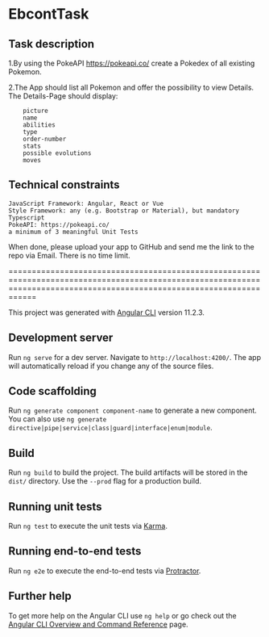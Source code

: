 # EbcontTask

## Task description

1.By using the PokeAPI <https://pokeapi.co/> create a Pokedex of all existing Pokemon.

2.The App should list all Pokemon and offer the possibility to view Details.
The Details-Page should display:

        picture
        name
        abilities
        type
        order-number
        stats
        possible evolutions
        moves

## Technical constraints

    JavaScript Framework: Angular, React or Vue
    Style Framework: any (e.g. Bootstrap or Material), but mandatory
    Typescript
    PokeAPI: https://pokeapi.co/
    a minimum of 3 meaningful Unit Tests

When done, please upload your app to GitHub and send me the link to the repo via Email. There is no time limit.

========================================================================================================================================================================

This project was generated with [Angular CLI](https://github.com/angular/angular-cli) version 11.2.3.

## Development server

Run `ng serve` for a dev server. Navigate to `http://localhost:4200/`. The app will automatically reload if you change any of the source files.

## Code scaffolding

Run `ng generate component component-name` to generate a new component. You can also use `ng generate directive|pipe|service|class|guard|interface|enum|module`.

## Build

Run `ng build` to build the project. The build artifacts will be stored in the `dist/` directory. Use the `--prod` flag for a production build.

## Running unit tests

Run `ng test` to execute the unit tests via [Karma](https://karma-runner.github.io).

## Running end-to-end tests

Run `ng e2e` to execute the end-to-end tests via [Protractor](http://www.protractortest.org/).

## Further help

To get more help on the Angular CLI use `ng help` or go check out the [Angular CLI Overview and Command Reference](https://angular.io/cli) page.
